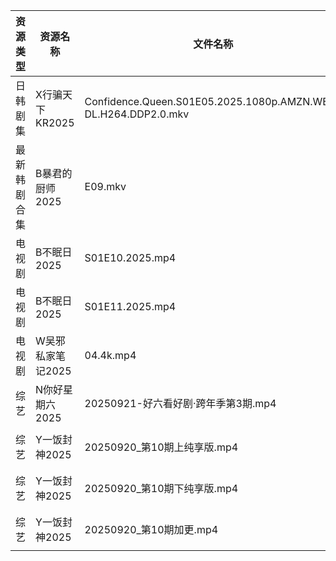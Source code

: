 | 资源类型   | 资源名称        | 文件名称                                                           | 分享链接                                 | 更新时间                |
| ------ | ----------- | -------------------------------------------------------------- | ------------------------------------ | ------------------- |
| 日韩剧集   | X行骗天下KR2025 | Confidence.Queen.S01E05.2025.1080p.AMZN.WEB-DL.H264.DDP2.0.mkv | https://pan.quark.cn/s/463fe5d8abf1  | 2025-09-21 01:22:15 |
| 最新韩剧合集 | B暴君的厨师2025  | E09.mkv                                                        | https://www.alipan.com/s/VeyARgABVY7 | 2025-09-21 09:58:35 |
| 电视剧    | B不眠日2025    | S01E10.2025.mp4                                                | https://www.alipan.com/s/pdo1SVYHJq1 | 2025-09-21 09:58:26 |
| 电视剧    | B不眠日2025    | S01E11.2025.mp4                                                | https://www.alipan.com/s/pdo1SVYHJq1 | 2025-09-21 09:58:26 |
| 电视剧    | W吴邪私家笔记2025 | 04.4k.mp4                                                      | https://pan.quark.cn/s/05e6a76ecfd0  | 2025-09-21 01:20:38 |
| 综艺     | N你好星期六2025  | 20250921-好六看好剧·跨年季第3期.mp4                                      | https://www.alipan.com/s/nvuMvPrHLGa | 2025-09-21 13:59:33 |
| 综艺     | Y一饭封神2025   | 20250920_第10期上纯享版.mp4                                          | https://www.alipan.com/s/w4Qpfj6YdVw | 2025-09-21 09:59:48 |
| 综艺     | Y一饭封神2025   | 20250920_第10期下纯享版.mp4                                          | https://www.alipan.com/s/w4Qpfj6YdVw | 2025-09-21 09:59:48 |
| 综艺     | Y一饭封神2025   | 20250920_第10期加更.mp4                                            | https://www.alipan.com/s/w4Qpfj6YdVw | 2025-09-21 09:59:47 |
